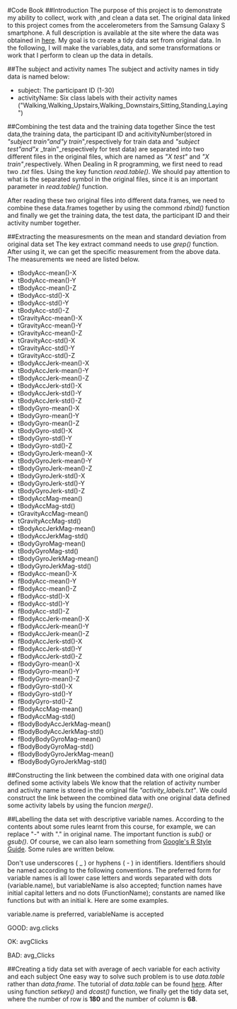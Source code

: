 #Code Book
##Introduction
The purpose of this project is to demonstrate my ability to collect, work with ,and clean a data set. The original data linked to this project comes from the accelerometers from the Samsung Galaxy S smartphone. A full
description is available at the site where the data was obtained in [here](http://archive.ics.uci.edu/ml/datasets/Human+Activity+Recognition+Using+Smartphones). My goal is to create a tidy data set from original data. In the following,
I will make the variables,data, and some transformations or work that I perform to clean up the data in details.

##The subject and activity names
The subject and activity names in tidy data is named below:

* subject: The participant ID (1-30)
* activityName:  Six class labels with their activity names ("Walking,Walking_Upstairs,Walking_Downstairs,Sitting,Standing,Laying")

##Combining the test data and the training data together
Since the test data,the training data, the participant ID and acitivityNumber(stored in _"subject_ _train"_and_"y_ _train_",respectively for train data and _"subject_ _test"_and_"x_ _train"_respectively for test data) are separated into two different files in the original files, which are named as _"X_ _test"_ and _"X_ _train"_,respectively. When Dealing in R programming, we first need to read two _.txt_ files.
Using the key function _read.table()_. We should pay attention to what is the separated symbol in the original files, since it is an important parameter in _read.table()_ function.

After reading these two original files into different data.frames, we need to combine these data.frames together by using the commond _rbind()_ function and finally we get the training data, the test data, the participant ID and their activity number together.

##Extracting the measuresments on the mean and standard deviation from original data set
The key extract command needs to use _grep()_ function. After using it, we can get the specific measurement from the above data. The measurements we need are listed below.
* tBodyAcc-mean()-X
* tBodyAcc-mean()-Y
* tBodyAcc-mean()-Z
* tBodyAcc-std()-X
* tBodyAcc-std()-Y
* tBodyAcc-std()-Z
* tGravityAcc-mean()-X
* tGravityAcc-mean()-Y
* tGravityAcc-mean()-Z
* tGravityAcc-std()-X
* tGravityAcc-std()-Y
* tGravityAcc-std()-Z
* tBodyAccJerk-mean()-X
* tBodyAccJerk-mean()-Y
* tBodyAccJerk-mean()-Z
* tBodyAccJerk-std()-X
* tBodyAccJerk-std()-Y
* tBodyAccJerk-std()-Z
* tBodyGyro-mean()-X
* tBodyGyro-mean()-Y
* tBodyGyro-mean()-Z
* tBodyGyro-std()-X
* tBodyGyro-std()-Y
* tBodyGyro-std()-Z
* tBodyGyroJerk-mean()-X
* tBodyGyroJerk-mean()-Y
* tBodyGyroJerk-mean()-Z
* tBodyGyroJerk-std()-X
* tBodyGyroJerk-std()-Y
* tBodyGyroJerk-std()-Z
* tBodyAccMag-mean()
* tBodyAccMag-std()
* tGravityAccMag-mean()
* tGravityAccMag-std()
* tBodyAccJerkMag-mean()
* tBodyAccJerkMag-std()
* tBodyGyroMag-mean()
* tBodyGyroMag-std()
* tBodyGyroJerkMag-mean()
* tBodyGyroJerkMag-std()
* fBodyAcc-mean()-X
* fBodyAcc-mean()-Y
* fBodyAcc-mean()-Z
* fBodyAcc-std()-X
* fBodyAcc-std()-Y
* fBodyAcc-std()-Z
* fBodyAccJerk-mean()-X
* fBodyAccJerk-mean()-Y
* fBodyAccJerk-mean()-Z
* fBodyAccJerk-std()-X
* fBodyAccJerk-std()-Y
* fBodyAccJerk-std()-Z
* fBodyGyro-mean()-X
* fBodyGyro-mean()-Y
* fBodyGyro-mean()-Z
* fBodyGyro-std()-X
* fBodyGyro-std()-Y
* fBodyGyro-std()-Z
* fBodyAccMag-mean()
* fBodyAccMag-std()
* fBodyBodyAccJerkMag-mean()
* fBodyBodyAccJerkMag-std()
* fBodyBodyGyroMag-mean()
* fBodyBodyGyroMag-std()
* fBodyBodyGyroJerkMag-mean()
* fBodyBodyGyroJerkMag-std()

##Constructing the link between the combined data with one original data defined some activity labels
We know that the relation of activity number and activity name is stored in the original file _"activity_labels.txt"_.
We could construct the link between the combined data with one original data defined some activity labels by using the funcion _merge()_.
 
##Labelling the data set with descriptive variable names.
According to the contents about some rules learnt from this course, for example, we can replace "-" with "." in original name. The important function is _sub()_ or _gsub()_.
Of course, we can also learn something from [Google's R Style Guide](https://google-styleguide.googlecode.com/svn/trunk/Rguide.xml). Some rules are written below.

Don't use underscores ( _ ) or hyphens ( - ) in identifiers. Identifiers should be named according to the following conventions. 
The preferred form for variable names is all lower case letters and words separated with dots (variable.name), but variableName is also accepted;
function names have initial capital letters and no dots (FunctionName); constants are named like functions but with an initial k. Here are some examples.

variable.name is preferred, variableName is accepted

GOOD: avg.clicks

OK: avgClicks

BAD: avg_Clicks

##Creating a tidy data set with average of aech variable for each activity and each subject
One easy way to solve such problem is to use _data.table_ rather than _data.frame_. The tutorial of _data.table_ can be found [here](http://cran.r-project.org/web/packages/data.table/data.table.pdf). After using function _setkey()_ and _dcast()_ function,
we finally get the tidy data set, where the number of row is **180** and the number of column is **68**.

